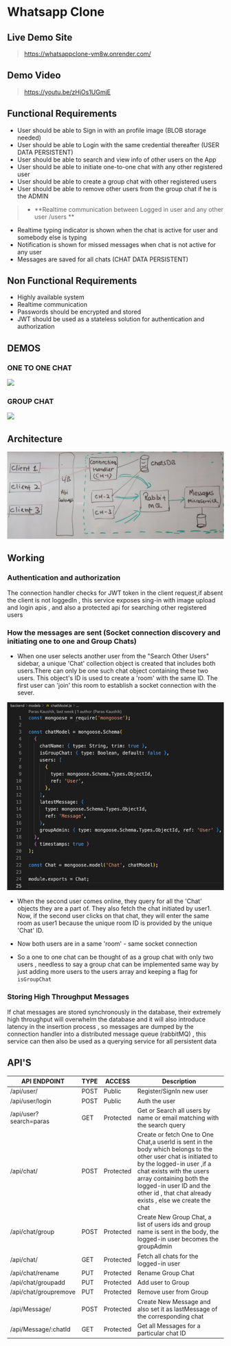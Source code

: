 # Whatsapp Clone
## Live Demo Site
> https://whatsappclone-vm8w.onrender.com/
## Demo Video
> https://youtu.be/zHjOs1UGmjE


## Functional Requirements
-  User should be able to Sign in with an profile image (BLOB storage needed)
-   User should be able to Login with the same credential thereafter (USER DATA PERSISTENT)
-   User should be able to search and view info of other users on the App
-   User should be able to initiate one-to-one chat with any other registered user
-  User should be able to create a group chat with other registered users
-  User should be able to remove other users from the group chat if he is the ADMIN
> -   **Realtime communication between Logged in user and any other user /users **
-  Realtime typing indicator is shown when the chat is active for user and somebody else is typing
-  Notification is shown for missed messages when chat is not active for any user
-  Messages are saved for all chats (CHAT DATA PERSISTENT)

## Non Functional Requirements
-  Highly available system
-  Realtime communication
-  Passwords should be encrypted and stored
-  JWT should be used as a stateless solution for authentication and authorization

## DEMOS
### ONE TO ONE CHAT
![](./one-to-one.gif)
### GROUP CHAT
![](./group-chat.gif)
## Architecture
![](./images/2023-09-10-19-16-13.png)

## Working
### Authentication and authorization
The connection handler checks for JWT token in the client request,if absent the client is not loggedIn , this service exposes sing-in with image upload and login apis , and also a protected api for searching other registered users
### How the messages are sent (Socket connection discovery and initiating one to one and Group Chats)

- When one user selects another user from the "Search Other Users" sidebar, a unique 'Chat' collection object is created that includes both users.There can only be one such chat object containing these two users. This object's ID is used to create a 'room' with the same ID. The first user can 'join' this room to establish a socket connection with the sever.

![](./images/2023-09-09-15-11-37.png)

- When the second user comes online, they query for all the 'Chat' objects they are a part of. They also fetch the chat initiated by user1. Now, if the second user clicks on that chat, they will enter the same room as user1 because the unique room ID is provided by the unique 'Chat' ID.

- Now both users are in a same 'room' - same socket connection

- So a one to one chat can be thought of as a group chat with only two users , needless to say a group chat can be implemented same way by just adding more users to the users array and keeping a flag for `isGroupChat`

### Storing High Throughput Messages
If chat messages are stored synchronously in the database, their extremely high throughput will overwhelm the database and it will also introduce latency in the insertion process , so messages are dumped by the connection handler into a distributed message queue (rabbitMQ) , this service can then also be used as a querying service for all persistent data
## API'S
| API ENDPOINT  | TYPE  | ACCESS  | Description                  |
|---------------|-------|---------|------------------------------|
| /api/user/    | POST  | Public  | Register/SignIn new user    |
| /api/user/login| POST  | Public  | Auth the user    |
| /api/user?search=paras    | GET  | Protected  | Get or Search all users by name or email matching with the search query  |
| /api/chat/|  POST | Protected  |  Create or fetch One to One Chat,a userId is sent in the body which belongs to the other user chat is initiated to by the logged-in user ,if a chat exists with the users array containing both the logged-in user ID and the other id , that chat already exists , else we create the chat   |
| /api/chat/group| POST  | Protected  |   Create New Group Chat, a list of users ids and group name is sent in the body, the logged-in user becomes the groupAdmin  |
| /api/chat/|  GET |  Protected |    Fetch all chats for the logged-in user |
| /api/chat/rename|  PUT |  Protected |    Rename Group Chat |
| /api/chat/groupadd|  PUT |  Protected |   Add user to Group  |
| /api/chat/groupremove|  PUT | Protected  |   Remove user from Group  |
| /api/Message/    | POST  | Protected  | Create New Message and also set it as lastMessage of the corresponding chat    |
| /api/Message/:chatId    | GET  | Protected  | Get all Messages for a particular chat ID  |

<!-- ## Models -->
<!-- ![](./images/2023-09-09-15-06-54.png)
![](./images/2023-09-09-15-18-42.png) -->
